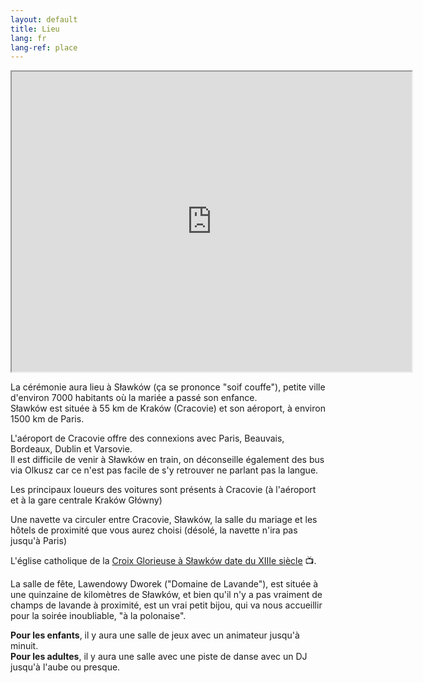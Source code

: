 ```yaml
---
layout: default
title: Lieu
lang: fr
lang-ref: place
---
```


<div class="row">
  <div class="col-12 col-lg-7">
    <div class="embed-responsive embed-responsive-4by3 mb-3">
      <iframe class="embed-responsive-item" src="https://www.google.com/maps/d/embed?mid=1jzOgKXO6KpMJtOiK9IPUWrAftaBUyFbJ" width="640" height="480"></iframe>
    </div>
  </div>

  <div class="col-12 col-lg-5">
    <p>La cérémonie aura lieu à Sławków (ça se prononce "soif couffe"), petite ville d'environ 7000 habitants où la mariée a passé son enfance.<br />
    Sławków est située à 55 km de Kraków (Cracovie) et son aéroport, à environ 1500 km de Paris.</p>
    <p>L'aéroport de Cracovie offre des connexions avec Paris, Beauvais, Bordeaux, Dublin et Varsovie.<br />
    Il est difficile de venir à Sławków en train, on déconseille également des bus via Olkusz car ce n'est pas facile de s'y retrouver ne parlant pas la langue.</p>
    <p>Les principaux loueurs des voitures sont présents à Cracovie (à l'aéroport et à la gare centrale Kraków Główny)</p>
    <p>Une navette va circuler entre Cracovie, Sławków, la salle du mariage et les hôtels de proximité que vous aurez choisi (désolé, la navette n'ira pas jusqu'à Paris)</p>
    <p>L'église catholique de la <a target="_blank" href="https://www.youtube.com/watch?v=xvJCQGLztnU">Croix Glorieuse à Sławków date du XIIIe siècle</a> 📺.</p> 
    <p>La salle de fête, Lawendowy Dworek ("Domaine de Lavande"), est située à une quinzaine de kilomètres de Sławków, et bien qu'il n'y a pas vraiment de champs de lavande à proximité, est un vrai petit bijou, qui va nous accueillir pour la soirée inoubliable, "à la polonaise".</p>
    <p><strong>Pour les enfants</strong>, il y aura une salle de jeux avec un animateur jusqu'à minuit.<br />
    <strong>Pour les adultes</strong>, il y aura une salle avec une piste de danse avec un DJ jusqu'à l'aube ou presque.</p>
  </div>
</div>
